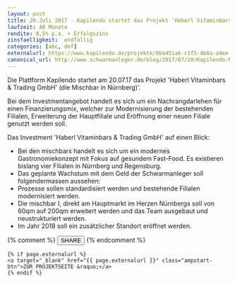 ```yaml
---
layout: post
title: 20.Juli 2017 - Kapilendo startet das Projekt 'Haberl Vitaminbars & Trading GmbH' (die Mischbar in Nürnberg)'
laufzeit: 48 Monate
rendite: 8,5% p.a. + Erfolgszins
zinsfaelligkeit:  endfällig
categories: [abc, def]
externalurl: https://www.kapilendo.de/projekte/8ba451a6-c1f5-4b8a-a4ee-76bba117e7a5
canonical_url: http://www.schwarmanleger.de/blog/2017/07/20/Kapilendo-Mischbar.html
---
```


<p>Die Plattform Kapilendo startet am 20.07.17 das Projekt 'Haberl Vitaminbars & Trading GmbH' (die Mischbar in Nürnberg)'.</p>

<p>Bei dem Investmentangebot handelt es sich um ein Nachrangdarlehen für einen Finanzierungsmix, welcher zur Modernisierung der bestehenden Filialen, Erweiterung der Hauptfiliale und Eröffnung einer neuen Filiale genutzt werden soll.
</p>

<p>Das Investment 'Haberl Vitaminbars & Trading GmbH' auf einen Blick:</p>
<ul>
    <li>Bei den mischbars handelt es sich um ein modernes Gastronomiekonzept mit Fokus auf gesundem Fast-Food. Es existieren bislang vier Filialen in Nürnberg und Regensburg.</li>
    <li>Das geplante Wachstum mit dem Geld der Schwarmanleger soll folgendermassen aussehen:</li>    
    <li>Prozesse sollen standardisiert werden und bestehende Filialen modernisiert werden.</li>
    <li>Die mischbar I, direkt am Hauptmarkt im Herzen Nürnbergs soll von 60qm auf 200qm erweitert werden und das Team ausgebaut und neustrukturiert werden.</li>
    <li>Im Jahr 2018 soll ein zusätzlicher Standort eröffnet werden.</li>
</ul>

<div class="blogbottom">
    {% comment %}
    <button>SHARE</button>
    {% endcomment %}

    {% if page.externalurl %}
    <a target="_blank" href="{{ page.externalurl }}" class="ampstart-btn">ZUR PROJEKTSEITE &raquo;</a>
    {% endif %}
    
</div>


